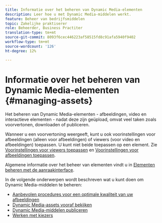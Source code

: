 ```yaml
---
title: Informatie over het beheren van Dynamic Media-elementen
description: Leer hoe u met Dynamic Media-middelen werkt.
feature: Beheer van bedrijfsmiddelen
topic: Zakelijke praktiserer
role: Beheerder, Business Practiter
translation-type: tm+mt
source-git-commit: 8093f6cec446223af58515fd8c91afa5940f9402
workflow-type: tm+mt
source-wordcount: '126'
ht-degree: 12%

---
```



# Informatie over het beheren van Dynamic Media-elementen {#managing-assets}

Het beheren van Dynamic Media-elementen - afbeeldingen, video en interactieve elementen - nadat deze zijn geüpload, omvat veel taken zoals voorvertonen, downloaden of publiceren.

Wanneer u een voorvertoning weergeeft, kunt u ook voorinstellingen voor afbeeldingen (alleen voor afbeeldingen) of viewers (voor video en afbeeldingen) toepassen. U kunt niet beide toepassen op een element. Zie [Voorinstellingen voor viewers toepassen](viewer-presets.md) en [Voorinstellingen voor afbeeldingen toepassen](image-presets.md).

Algemene informatie over het beheer van elementen vindt u in [Elementen beheren met de aanraakinterface](/help/assets/manage-digital-assets.md).

In de volgende onderwerpen wordt beschreven wat u kunt doen om Dynamic Media-middelen te beheren:

* [Aanbevolen procedures voor een optimale kwaliteit van uw afbeeldingen](best-practices-for-optimizing-the-quality-of-your-images.md)
* [Dynamic Media-assets vooraf bekijken](previewing-assets.md)
* [Dynamic Media-middelen publiceren](publishing-dynamicmedia-assets.md)
* [Werken met kiezers](working-with-selectors.md)

